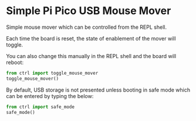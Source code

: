 # Simple Pi Pico USB Mouse Mover

Simple mouse mover which can be controlled from the REPL shell.

Each time the board is reset, the state of enablement of the mover will toggle.

You can also change this manually in the REPL shell and the board will reboot:

```python
from ctrl import toggle_mouse_mover
toggle_mouse_mover()
```

By default, USB storage is not presented unless booting in safe mode which can be entered by typing the below:
  
```python
from ctrl import safe_mode
safe_mode()
```
